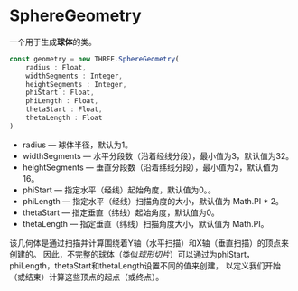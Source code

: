 # SphereGeometry

一个用于生成**球体**的类。

```js
const geometry = new THREE.SphereGeometry(
    radius : Float,
    widthSegments : Integer, 
    heightSegments : Integer,
    phiStart : Float,
    phiLength : Float, 
    thetaStart : Float,
    thetaLength : Float
)
```

- radius — 球体半径，默认为1。
- widthSegments — 水平分段数（沿着经线分段），最小值为3，默认值为32。
- heightSegments — 垂直分段数（沿着纬线分段），最小值为2，默认值为16。
- phiStart — 指定水平（经线）起始角度，默认值为0。。
- phiLength — 指定水平（经线）扫描角度的大小，默认值为 Math.PI * 2。
- thetaStart — 指定垂直（纬线）起始角度，默认值为0。
- thetaLength — 指定垂直（纬线）扫描角度大小，默认值为 Math.PI。

该几何体是通过扫描并计算围绕着Y轴（水平扫描）和X轴（垂直扫描）的顶点来创建的。 因此，不完整的球体（类似*球形切片*）可以通过为phiStart，phiLength，thetaStart和thetaLength设置不同的值来创建， 以定义我们开始（或结束）计算这些顶点的起点（或终点）。

<MyIframe src="https://www.three3d.cn/docs/scenes/geometry-browser.html#SphereGeometry"></MyIframe>